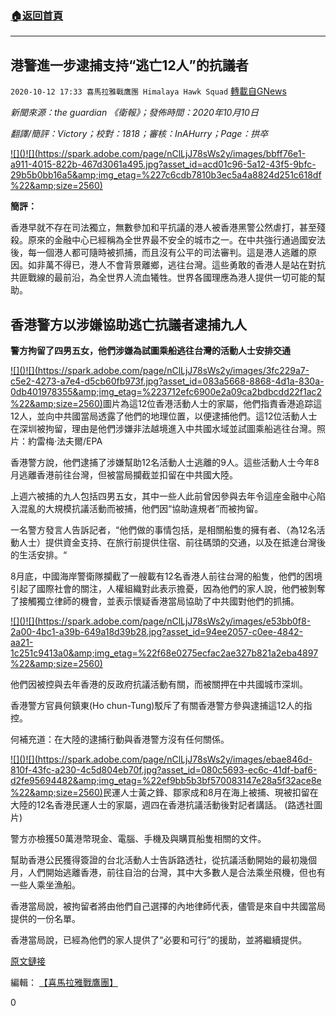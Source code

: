 ###  [:house:返回首頁](https://github.com/ourhimalayas/txt)
---

## 港警進一步逮捕支持“逃亡12人”的抗議者
`2020-10-12 17:33 喜馬拉雅戰鷹團 Himalaya Hawk Squad` [轉載自GNews](https://gnews.org/zh-hant/420340/)

*新聞來源：the guardian 《衛報》；發佈時間：2020年10月10日*

*翻譯/簡評：Victory；校對：1818；審核：InAHurry；Page：拱卒*

[!\[\]()!\[\](https://spark.adobe.com/page/nClLjJ78sWs2y/images/bbff76e1-a911-4015-822b-467d3061a495.jpg?asset_id=acd01c96-5a12-43f5-9bfc-29b5b0bb16a5&amp;img_etag=%227c6cdb7810b3ec5a4a8824d251c618df%22&amp;size=2560)](https://spark.adobe.com/page/nClLjJ78sWs2y/images/bbff76e1-a911-4015-822b-467d3061a495.jpg?asset_id=acd01c96-5a12-43f5-9bfc-29b5b0bb16a5&amp;img_etag=%227c6cdb7810b3ec5a4a8824d251c618df%22&amp;size=1024)

**簡評：**

香港早就不存在司法獨立，無數參加和平抗議的港人被香港黑警公然虐打，甚至殘殺。原來的金融中心已經稱為全世界最不安全的城市之一。在中共強行通過國安法後，每一個港人都可隨時被抓捕，而且沒有公平的司法審判。這是港人逃離的原因。如非萬不得已，港人不會背景離鄉，逃往台灣。這些勇敢的香港人是站在對抗共匪戰線的最前沿，為全世界人流血犧牲。世界各國理應為港人提供一切可能的幫助。

## **香港警方以涉嫌協助逃亡抗議者逮捕九人**

**警方拘留了四男五女，他們涉嫌為試圖乘船逃往台灣的活動人士安排交通**

[!\[\]()!\[\](https://spark.adobe.com/page/nClLjJ78sWs2y/images/3fc229a7-c5e2-4273-a7e4-d5cb60fb973f.jpg?asset_id=083a5668-8868-4d1a-830a-0db401978355&amp;img_etag=%223712efc6900e2a09ca2bdbcdd22f1ac2%22&amp;size=2560)](https://spark.adobe.com/page/nClLjJ78sWs2y/images/3fc229a7-c5e2-4273-a7e4-d5cb60fb973f.jpg?asset_id=083a5668-8868-4d1a-830a-0db401978355&amp;img_etag=%223712efc6900e2a09ca2bdbcdd22f1ac2%22&amp;size=1024)圖片為這12位香港活動人士的家屬，他們指責香港追踪這12人，並向中共國當局透露了他們的地理位置，以便逮捕他們。這12位活動人士在深圳被拘留，理由是他們涉嫌非法越境進入中共國水域並試圖乘船逃往台灣。照片：約雷梅·法夫爾/EPA

香港警方說，他們逮捕了涉嫌幫助12名活動人士逃離的9人。這些活動人士今年8月逃離香港前往台灣，但被當局攔截並扣留在中共國大陸。

上週六被捕的九人包括四男五女，其中一些人此前曾因參與去年令這座金融中心陷入混亂的大規模抗議活動而被捕，他們因“協助違規者”而被拘留。

一名警方發言人告訴記者，“他們做的事情包括，是相關船隻的擁有者、（為12名活動人士）提供資金支持、在旅行前提供住宿、前往碼頭的交通，以及在抵達台灣後的生活安排。“

8月底，中國海岸警衛隊攔截了一艘載有12名香港人前往台灣的船隻，他們的困境引起了國際社會的關注，人權組織對此表示擔憂，因為他們的家人說，他們被剝奪了接觸獨立律師的機會，並表示懷疑香港當局協助了中共國對他們的抓捕。

[!\[\]()!\[\](https://spark.adobe.com/page/nClLjJ78sWs2y/images/e53bb0f8-2a00-4bc1-a39b-649a18d39b28.jpg?asset_id=94ee2057-c0ee-4842-aa21-1c251c9413a0&amp;img_etag=%22f68e0275ecfac2ae327b821a2eba4897%22&amp;size=2560)](https://spark.adobe.com/page/nClLjJ78sWs2y/images/e53bb0f8-2a00-4bc1-a39b-649a18d39b28.jpg?asset_id=94ee2057-c0ee-4842-aa21-1c251c9413a0&amp;img_etag=%22f68e0275ecfac2ae327b821a2eba4897%22&amp;size=1024)

他們因被控與去年香港的反政府抗議活動有關，而被關押在中共國城市深圳。

香港警方官員何鎮東(Ho chun-Tung)駁斥了有關香港警方參與逮捕這12人的指控。

何補充道：在大陸的逮捕行動與香港警方沒有任何關係。

[!\[\]()!\[\](https://spark.adobe.com/page/nClLjJ78sWs2y/images/ebae846d-810f-43fc-a230-4c5d804eb70f.jpg?asset_id=080c5693-ec6c-41df-baf6-d2fe95694482&amp;img_etag=%22ef9bb5b3bf570083147e28a5f32ace8e%22&amp;size=2560)](https://spark.adobe.com/page/nClLjJ78sWs2y/images/ebae846d-810f-43fc-a230-4c5d804eb70f.jpg?asset_id=080c5693-ec6c-41df-baf6-d2fe95694482&amp;img_etag=%22ef9bb5b3bf570083147e28a5f32ace8e%22&amp;size=1024)民運人士黃之鋒、鄒家成和8月在海上被捕、現被扣留在大陸的12名香港民運人士的家屬，週四在香港抗議活動後對記者講話。 (路透社圖片)

警方亦檢獲50萬港幣現金、電腦、手機及與購買船隻相關的文件。

幫助香港公民獲得簽證的台北活動人士告訴路透社，從抗議活動開始的最初幾個月，人們開始逃離香港，前往自治的台灣，其中大多數人是合法乘坐飛機，但也有一些人乘坐漁船。

香港當局說，被拘留者將由他們自己選擇的內地律師代表，儘管是來自中共國當局提供的一份名單。

香港當局說，已經為他們的家人提供了“必要和可行”的援助，並將繼續提供。

[原文鏈接](https://www.theguardian.com/world/2020/oct/10/hong-kong-police-arrest-nine-people-suspected-of-aiding-fleeing-activists)

編輯： [【喜馬拉雅戰鷹團】](https://spark.adobe.com/page/nClLjJ78sWs2y/)

0

